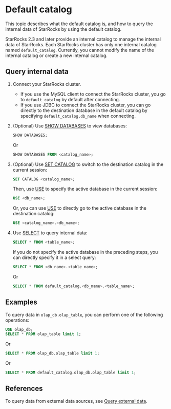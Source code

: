 # Default catalog

This topic describes what the default catalog is, and how to query the internal data of StarRocks by using the default catalog.

StarRocks 2.3 and later provide an internal catalog to manage the internal data of StarRocks. Each StarRocks cluster has only one internal catalog named `default_catalog`. Currently, you cannot modify the name of the internal catalog or create a new internal catalog.

## Query internal data

1. Connect your StarRocks cluster.
   - If you use the MySQL client to connect the StarRocks cluster, you go to `default_catalog` by default after connecting.
   - If you use JDBC to connect the StarRocks cluster, you can go directly to the destination database in the default catalog by specifying `default_catalog.db_name` when connecting.

2. (Optional) Use [SHOW DATABASES](../../sql-reference/sql-statements/data-manipulation/SHOW%20DATABASES.md) to view databases:

      ```SQL
      SHOW DATABASES;
      ```

      Or

      ```SQL
      SHOW DATABASES FROM <catalog_name>;
      ```

3. (Optional) Use [SET CATALOG](../../sql-reference/sql-statements/data-definition/SET%20CATALOG.md) to switch to the destination catalog in the current session:

    ```SQL
    SET CATALOG <catalog_name>;
    ```

    Then, use [USE](../../sql-reference/sql-statements/data-definition/USE.md) to specify the active database in the current session:

    ```SQL
    USE <db_name>;
    ```

    Or, you can use [USE](../../sql-reference/sql-statements/data-definition/USE.md) to directly go to the active database in the destination catalog:

    ```SQL
    USE <catalog_name>.<db_name>;
    ```

4. Use [SELECT](../../sql-reference/sql-statements/data-manipulation/SELECT.md) to query internal data:

      ```SQL
      SELECT * FROM <table_name>;
      ```

      If you do not specify the active database in the preceding steps, you can directly specify it in a select query:

      ```SQL
      SELECT * FROM <db_name>.<table_name>;
      ```

      Or

      ```SQL
      SELECT * FROM default_catalog.<db_name>.<table_name>;
      ```

## Examples

To query data in `olap_db.olap_table`, you can perform one of the following operations:

```SQL
USE olap_db;
SELECT * FROM olap_table limit 1;
```

Or

```SQL
SELECT * FROM olap_db.olap_table limit 1;     
```

Or

```SQL
SELECT * FROM default_catalog.olap_db.olap_table limit 1;      
```

## References

To query data from external data sources, see [Query external data](../catalog/query_external_data.md).

